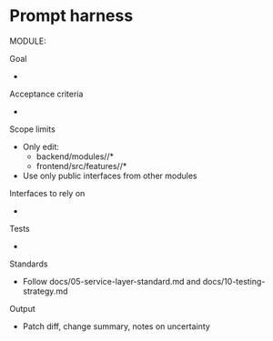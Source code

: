 # Prompt harness

MODULE: <name>

Goal
- <one sentence>

Acceptance criteria
- <bulleted checks>

Scope limits
- Only edit:
  - backend/modules/<name>/*
  - frontend/src/features/<name>/*
- Use only public interfaces from other modules

Interfaces to rely on
- <paste from module context>

Tests
- <list tests to add or update>

Standards
- Follow docs/05-service-layer-standard.md and docs/10-testing-strategy.md

Output
- Patch diff, change summary, notes on uncertainty